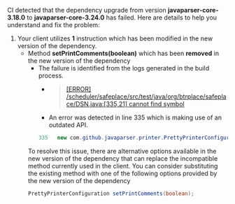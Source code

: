 CI detected that the dependency upgrade from version **javaparser-core-3.18.0** to **javaparser-core-3.24.0** has failed. Here are details to help you understand and fix the problem:
1. Your client utilizes **1** instruction which has been modified in the new version of the dependency.
   * <summary>Method <b>setPrintComments(boolean)</b> which has been <b>removed</b> in the new version of the dependency</summary>
            
        *  <summary>The failure is identified from the logs generated in the build process. </summary>
          
            *   >[[ERROR] /scheduler/safeplace/src/test/java/org/btrplace/safeplace/DSN.java:[335,21] cannot find symbol](https://github.com/chains-project/breaking-good/actions/runs/8110103454/job/22166641300#step:4:2378)
            *   An error was detected in line 335 which is making use of an outdated API.
             ``` java
             335   new com.github.javaparser.printer.PrettyPrinterConfiguration().setPrintComments(false);
            ```
            
        To resolve this issue, there are alternative options available in the new version of the dependency that can replace the incompatible method currently used in the client. You can consider substituting the existing method with one of the following options provided by the new version of the dependency
        ``` java
        PrettyPrinterConfiguration setPrintComments(boolean);
        ```


